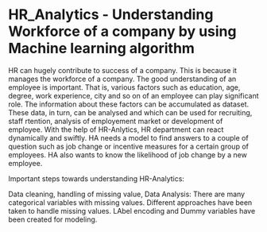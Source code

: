 # HR_Analytics - Understanding Workforce of a company by using Machine learning algorithm
HR can hugely contribute to success of a company. This is because it manages the workforce of a company. The good understanding of an employee is important. That is, various factors such as education, age, degree, work experience, city and so on of an employee can play significant role. The information about these factors can be accumulated as dataset. These data, in turn, can be analysed and which can be used for recruiting, staff rtention, analysis of employement market or development of employee. With the help of HR-Anlytics, HR department can react dynamically and swiftly. 
HA needs a model to find answers to a couple of question such as job change or incentive measures for a certain group of employees. HA also wants to know the likelihood of job change by a new employee.

Important steps towards understanding HR-Analytics:

Data cleaning, handling of missing value, Data Analysis:
There are many categorical variables with missing values. 
Different approaches have been taken to handle missing values.
LAbel encoding and Dummy variables have been created for modeling.

